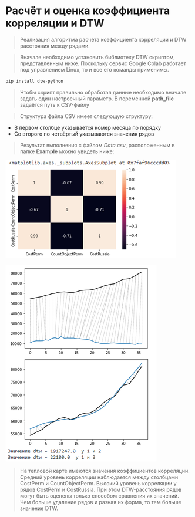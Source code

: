 # Расчёт и оценка коэффициента корреляции и DTW
> Реализация алгоритма расчёта коэффициента корреляции и DTW расстояния между рядами.

> Вначале необходимо установить библиотеку DTW скриптом, представленным ниже. Поскольку сервис Google Colab работает под управлением Linux, то и все его команды применимы.
```Python
pip install dtw-python
```

> Чтобы скрипт правильно обработал данные необходимо вначале задать один настроечный параметр. В переменной **path_file** задаётся путь к CSV-файлу

> Структура файла CSV имеет следующую структуру:
 - В первом столбце указывается номер месяца по порядку
 - Со второго по четвёртый указываются значения рядов

> Результат выполнения с файлом *Data.csv*, расположенным в папке **Example** можно увидеть ниже:

![Screen results!](Screenshots/ScreenResult1.png "Screen results")

![Screen results!](Screenshots/ScreenResult2.png "Screen results")

> На тепловой карте имеются значения коэффициентов корреляции. Средний уровень корреляции наблюдается между столбцами CostPerm и CountObjectPerm. Высокий уровень корреляции у рядов CostPerm и CostRussia. При этом DTW-расстояния рядов могут быть оценены только способом сравнения их значений. Чем больше удаление рядов и разная их форма, то тем больше значение DTW.

